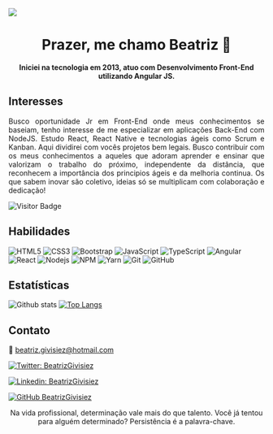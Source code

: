 <img width="auto" src="https://res.cloudinary.com/stefanosaffran/image/upload/v1596557625/ru5sj2goboqrtxl5d8m1.png"><br>

<h1 align="center">Prazer, me chamo Beatriz 👋</h1> 

<p align="center"><strong>Iniciei na tecnologia em 2013, atuo com Desenvolvimento Front-End utilizando Angular JS.</strong></p>

## Interesses

<p align="justify">Busco oportunidade Jr em Front-End onde meus conhecimentos se baseiam, tenho interesse de me especializar em aplicações Back-End com NodeJS. Estudo React, React Native e tecnologias ágeis como Scrum e Kanban. Aqui dividirei com vocês projetos bem legais. Busco contribuir com os meus conhecimentos a aqueles que adoram aprender e ensinar que valorizam o trabalho do próximo, independente da distância, que reconhecem a importância dos principios ágeis e da melhoria continua. Os que sabem inovar são coletivo, ideias só se multiplicam com colaboração e dedicação!</p>

![Visitor Badge](https://visitor-badge.laobi.icu/badge?page_id=BeatrizGivisiez.BeatrizGivisiez)

## Habilidades

![HTML5](https://img.shields.io/badge/-HTML5-E34F26?style=flat-square&logo=html5&logoColor=white)
![CSS3](https://img.shields.io/badge/-CSS3-1572B6?style=flat-square&logo=css3)
![Bootstrap](https://img.shields.io/badge/-Bootstrap-563D7C?style=flat-square&logo=bootstrap)
![JavaScript](https://img.shields.io/badge/-JavaScript-black?style=flat-square&logo=javascript)
![TypeScript](https://img.shields.io/badge/-TypeScript-007ACC?style=flat-square&logo=typescript)
![Angular](https://img.shields.io/badge/-Angular-black?style=flat-square&logo=angular&logoColor=red)
![React](https://img.shields.io/badge/-React-black?style=flat-square&logo=react)
![Nodejs](https://img.shields.io/badge/NodeJs-339933.svg?logo=node.js&logoColor=white)
![NPM](https://img.shields.io/badge/NPM-CB3837.svg?logo=npm)
![Yarn](https://img.shields.io/badge/Yarn-2C8EBB.svg?logo=yarn&logoColor=white)
![Git](https://img.shields.io/badge/-Git-black?style=flat-square&logo=git)
![GitHub](https://img.shields.io/badge/-GitHub-181717?style=flat-square&logo=github)

## Estatísticas

![Github stats](https://github-readme-stats.vercel.app/api?username=BeatrizGivisiez&hide=issues&theme=gruvbox&show_icons=true&hide_border=false&count_private=true&include_all_commits=true&line_height=24.5)
[![Top Langs](https://github-readme-stats.vercel.app/api/top-langs/?username=BeatrizGivisiez&layout=compact&theme=gruvbox&langs_count=10)](https://github.com/BeatrizGivisiez/github-readme-stats)

## Contato

💌 beatriz.givisiez@hotmail.com

[![Twitter: BeatrizGivisiez](https://img.shields.io/twitter/follow/BeatrizGivisiez?style=social)](https://twitter.com/BeatrizGivisiez) 

[![Linkedin: BeatrizGivisiez](https://img.shields.io/badge/-BeatrizGivisiez-blue?style=flat-square&logo=Linkedin&logoColor=white&link=https://www.linkedin.com/in/beatriz-givisiez/)](https://www.linkedin.com/in/beatriz-givisiez/) 

[![GitHub BeatrizGivisiez](https://img.shields.io/github/followers/BeatrizGivisiez?label=follow&style=social)](https://github.com/BeatrizGivisiez)

<p align="center">Na vida profissional, determinação vale mais do que talento. Você já tentou para alguém determinado? Persistência é a palavra-chave.</p>

